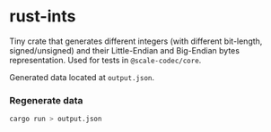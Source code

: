 # rust-ints

Tiny crate that generates different integers (with different bit-length, signed/unsigned) and their Little-Endian and Big-Endian bytes representation. Used for tests in `@scale-codec/core`.

Generated data located at `output.json`.

### Regenerate data

```sh
cargo run > output.json
```
